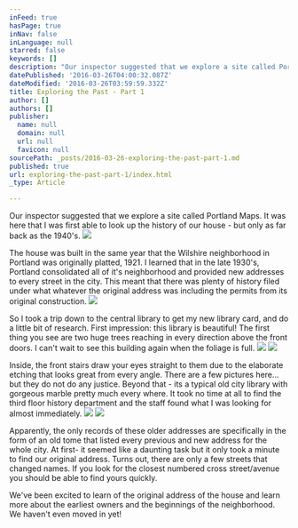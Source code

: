 ```yaml
---
inFeed: true
hasPage: true
inNav: false
inLanguage: null
starred: false
keywords: []
description: "Our inspector suggested that we explore a site called Portland Maps. \_It was here that I was first able to look up the history of our house - but only as far back as the 1940's. \_"
datePublished: '2016-03-26T04:00:32.087Z'
dateModified: '2016-03-26T03:59:59.332Z'
title: Exploring the Past - Part 1
author: []
authors: []
publisher:
  name: null
  domain: null
  url: null
  favicon: null
sourcePath: _posts/2016-03-26-exploring-the-past-part-1.md
published: true
url: exploring-the-past-part-1/index.html
_type: Article

---
```

Our inspector suggested that we explore a site called Portland Maps.  It was here that I was first able to look up the history of our house - but only as far back as the 1940's.  ![](https://the-grid-user-content.s3-us-west-2.amazonaws.com/41f850e8-d022-4113-bc2a-dd22900b8688.jpg)

The house was built in the same year that the Wilshire neighborhood in Portland was originally platted, 1921\.  I learned that in the late 1930's, Portland consolidated all of it's neighborhood and provided new addresses to every street in the city.  This meant that there was plenty of history filed under what whatever the original address was including the permits from its original construction.
![](https://the-grid-user-content.s3-us-west-2.amazonaws.com/7ffe6641-e70f-477a-9553-c815c9a92fcf.jpg)

So I took a trip down to the central library to get my new library card, and do a little bit of research. First impression: this library is beautiful! The first thing you see are two huge trees reaching in every direction above the front doors. I can't wait to see this building again when the foliage is full.
![](https://the-grid-user-content.s3-us-west-2.amazonaws.com/20f401b3-b9cf-48e9-95dc-4d668566d819.jpg)
![](https://the-grid-user-content.s3-us-west-2.amazonaws.com/1945cea6-7e2f-4e8f-8a75-bedc4e1f7e2a.jpg)

Inside, the front stairs draw your eyes straight to them due to the elaborate etching that looks great from every angle.  There are a few pictures here... but they do not do any justice.  Beyond that - its a typical old city library with gorgeous marble pretty much every where.  It took no time at all to find the third floor history department and the staff found what I was looking for almost immediately.
![](https://the-grid-user-content.s3-us-west-2.amazonaws.com/41729134-8d17-4050-810e-f16869545ee5.jpg)
![](https://the-grid-user-content.s3-us-west-2.amazonaws.com/d7f2f282-7ae7-40f1-954a-b3234656b719.jpg)

Apparently, the only records of these older addresses are specifically in the form of an old tome that listed every previous and new address for the whole city.  At first- it seemed like a daunting task but it only took a minute to find our original address.  Turns out, there are only a few streets that changed names. If you look for the closest numbered cross street/avenue you should be able to find yours quickly.  

We've been excited to learn of the original address of the house and learn more about the earliest owners and the beginnings of the neighborhood.  We haven't even moved in yet!